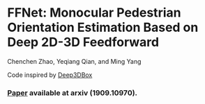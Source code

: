 # FFNet: Monocular Pedestrian Orientation Estimation Based on Deep 2D-3D Feedforward
Chenchen Zhao, Yeqiang Qian, and Ming Yang



Code inspired by [Deep3DBox](https://github.com/smallcorgi/3D-Deepbox)

### [Paper](https://arxiv.org/pdf/1909.10970.pdf) available at arxiv (1909.10970).

